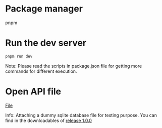 # Package manager

pnpm

# Run the dev server

```bash
pnpm run dev
```

Note: Please read the scripts in package.json file for getting more commands for different execution.

# Open API file

[File](./openAPI-adonis-app.json)

Info: Attaching a dummy sqlite database file for testing purpose. You can find in the downloadables of [release 1.0.0](https://github.com/hkvongit/adonisjs-tryout/releases/tag/v1.0.0)

